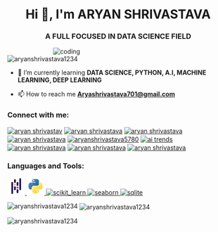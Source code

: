 <h1 align="center">Hi 👋, I'm ARYAN SHRIVASTAVA</h1>
<h3 align="center">A FULL FOCUSED IN DATA SCIENCE FIELD</h3>

<img align="right" alt="coding" width="400" scr="https://user-images.githubusercontent.com/55389276/140866485-8fb1c876-9a8f-4d6a-98dc-08c4981eaf70.gif">

<p align="left"> <img src="https://komarev.com/ghpvc/?username=aryanshrivastava1234&label=Profile%20views&color=0e75b6&style=flat" alt="aryanshrivastava1234" /> </p>

- 🌱 I’m currently learning **DATA SCIENCE, PYTHON, A.I, MACHINE LEARNING, DEEP LEARNING**

- 📫 How to reach me **Aryashrivastava701@gmail.com**

<h3 align="left">Connect with me:</h3>
<p align="left">
<a href="https://twitter.com/aryan shrivastav" target="blank"><img align="center" src="https://raw.githubusercontent.com/rahuldkjain/github-profile-readme-generator/master/src/images/icons/Social/twitter.svg" alt="aryan shrivastav" height="30" width="40" /></a>
<a href="https://linkedin.com/in/aryan shrivastava" target="blank"><img align="center" src="https://raw.githubusercontent.com/rahuldkjain/github-profile-readme-generator/master/src/images/icons/Social/linked-in-alt.svg" alt="aryan shrivastava" height="30" width="40" /></a>
<a href="https://kaggle.com/aryan shrivastava" target="blank"><img align="center" src="https://raw.githubusercontent.com/rahuldkjain/github-profile-readme-generator/master/src/images/icons/Social/kaggle.svg" alt="aryan shrivastava" height="30" width="40" /></a>
<a href="https://fb.com/aryan shrivastava" target="blank"><img align="center" src="https://raw.githubusercontent.com/rahuldkjain/github-profile-readme-generator/master/src/images/icons/Social/facebook.svg" alt="aryan shrivastava" height="30" width="40" /></a>
<a href="https://instagram.com/aryanshrivastava5780" target="blank"><img align="center" src="https://raw.githubusercontent.com/rahuldkjain/github-profile-readme-generator/master/src/images/icons/Social/instagram.svg" alt="aryanshrivastava5780" height="30" width="40" /></a>
<a href="https://www.youtube.com/c/ai trends" target="blank"><img align="center" src="https://raw.githubusercontent.com/rahuldkjain/github-profile-readme-generator/master/src/images/icons/Social/youtube.svg" alt="ai trends" height="30" width="40" /></a>
<a href="https://www.hackerrank.com/aryan shrivastava" target="blank"><img align="center" src="https://raw.githubusercontent.com/rahuldkjain/github-profile-readme-generator/master/src/images/icons/Social/hackerrank.svg" alt="aryan shrivastava" height="30" width="40" /></a>
<a href="https://www.leetcode.com/aryan shrivastava" target="blank"><img align="center" src="https://raw.githubusercontent.com/rahuldkjain/github-profile-readme-generator/master/src/images/icons/Social/leet-code.svg" alt="aryan shrivastava" height="30" width="40" /></a>
<a href="https://auth.geeksforgeeks.org/user/aryan shrivastava" target="blank"><img align="center" src="https://raw.githubusercontent.com/rahuldkjain/github-profile-readme-generator/master/src/images/icons/Social/geeks-for-geeks.svg" alt="aryan shrivastava" height="30" width="40" /></a>
</p>

<h3 align="left">Languages and Tools:</h3>
<p align="left"> <a href="https://pandas.pydata.org/" target="_blank" rel="noreferrer"> <img src="https://raw.githubusercontent.com/devicons/devicon/2ae2a900d2f041da66e950e4d48052658d850630/icons/pandas/pandas-original.svg" alt="pandas" width="40" height="40"/> </a> <a href="https://www.python.org" target="_blank" rel="noreferrer"> <img src="https://raw.githubusercontent.com/devicons/devicon/master/icons/python/python-original.svg" alt="python" width="40" height="40"/> </a> <a href="https://scikit-learn.org/" target="_blank" rel="noreferrer"> <img src="https://upload.wikimedia.org/wikipedia/commons/0/05/Scikit_learn_logo_small.svg" alt="scikit_learn" width="40" height="40"/> </a> <a href="https://seaborn.pydata.org/" target="_blank" rel="noreferrer"> <img src="https://seaborn.pydata.org/_images/logo-mark-lightbg.svg" alt="seaborn" width="40" height="40"/> </a> <a href="https://www.sqlite.org/" target="_blank" rel="noreferrer"> <img src="https://www.vectorlogo.zone/logos/sqlite/sqlite-icon.svg" alt="sqlite" width="40" height="40"/> </a> </p>

<p><img align="left" src="https://github-readme-stats.vercel.app/api/top-langs?username=aryanshrivastava1234&show_icons=true&locale=en&layout=compact" alt="aryanshrivastava1234" /></p>

<p>&nbsp;<img align="center" src="https://github-readme-stats.vercel.app/api?username=aryanshrivastava1234&show_icons=true&locale=en" alt="aryanshrivastava1234" /></p>

<p><img align="center" src="https://github-readme-streak-stats.herokuapp.com/?user=aryanshrivastava1234&" alt="aryanshrivastava1234" /></p>
